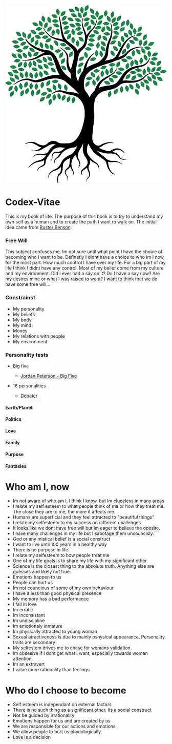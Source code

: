 ![three-of-life](/images/tree-of-life.png)

# Codex-Vitae

This is my book of life. The purpose of this book is to try to understand my own self as a human and to create the path I want to walk on. The initial idea came from [Buster Benson](https://busterbenson.com/codex-vitae/). 

### Free Will
This subject confuses me. Im not sure until what point I have the choice of becoming who I want to be. Definetly I didnt have a choice to who Im I now, for the most part. How much control I have over my life. For a big part of my life I think I didnt have any control. Most of my belief come from my culture and my environment. Did I ever had a say on it? Do I have a say now? Are my desires mine or what I was raised to want? I want to think that we do have some free will...

### Constrainst 
* My personality
* My beliefs
* My body
* My mind
* Money
* My relations with people
* My environment

### Personality tests
* Big five
  + [Jordan Peterson - Big Five](/tests/understand-myself-the-big-five-aspects-scale.pdf)

* 16 personalities
  + [Debater](https://www.16personalities.com/entp-personality)

#### Earth/Planet

#### Politics

#### Love

#### Family

#### Purpose

#### Fantasies

# Who am I, now
* Im not aware of who am I, I think I know, but Im clueeless in many areas
* I relate my self esteem to what people think of me or how they treat me. The close they are to me, the more it affects me. 
* Humans are superficial and they feel attracted to "beautiful things"
* I relate my selfesteem to my success on different challenges
* It looks like we dont have free will but Im eager to believe the oposite. 
* I have many challenges in my life but I sabotage them uncouncisly. 
* God or any mistical belief is a social construct
* I want to live until 100 years in a healthy way
* There is no purpose in life
* I relate my selfesteem to how people treat me
* One of my life goals is to share my life with my significant other
* Science is the closest thing to the absolute truth. Anything else are guesses and likely not true.
* Emotions happen to us
* People can hurt us
* Im not councious of some of my own behaviour
* I have a less than good physical presence
* My memory has a bad performance
* I fall in love
* Im erratic
* Im inconsistant
* Im undiscipline
* Im emotionaly inmature
* Im physically attracted to young woman
* Sexual atractiveness is due to mainly pshysical appearance. Personality traits are secondary
* My selfestem drives me to chase for womans validation.
* Im obsesive if I dont get what I want, especially towards woman attention.
* Im an extravert
* I value more rationality than feelings

# Who do I choose to become
* Self esteem is independant on external factors
* There is no such thing as a significant other. Its a social construct
* Not be guided by irrationality
* Emotions happen for us and are created by us
* We are responsible for our actions and emotions
* We allow people to hurt us phycologically 
* Love is a decision